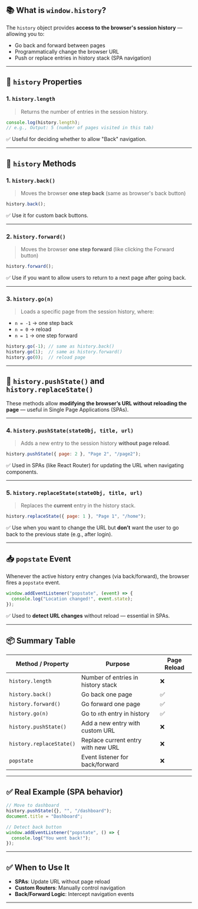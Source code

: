 
## 📚 What is `window.history`?

The `history` object provides **access to the browser's session history** — allowing you to:

* Go back and forward between pages
* Programmatically change the browser URL
* Push or replace entries in history stack (SPA navigation)

---

## 🔑 `history` Properties

### 1. **`history.length`**

> Returns the number of entries in the session history.

```js
console.log(history.length); 
// e.g., Output: 5 (number of pages visited in this tab)
```

✅ Useful for deciding whether to allow "Back" navigation.

---

## 🔁 `history` Methods

### 1. **`history.back()`**

> Moves the browser **one step back** (same as browser's back button)

```js
history.back();
```

✅ Use it for custom back buttons.

---

### 2. **`history.forward()`**

> Moves the browser **one step forward** (like clicking the Forward button)

```js
history.forward();
```

✅ Use if you want to allow users to return to a next page after going back.

---

### 3. **`history.go(n)`**

> Loads a specific page from the session history, where:

* `n = -1` → one step back
* `n = 0` → reload
* `n = 1` → one step forward

```js
history.go(-1); // same as history.back()
history.go(1);  // same as history.forward()
history.go(0);  // reload page
```

---

## 🧭 `history.pushState()` and `history.replaceState()`

These methods allow **modifying the browser’s URL without reloading the page** — useful in Single Page Applications (SPAs).

---

### 4. **`history.pushState(stateObj, title, url)`**

> Adds a new entry to the session history **without page reload**.

```js
history.pushState({ page: 2 }, "Page 2", "/page2");
```

✅ Used in SPAs (like React Router) for updating the URL when navigating components.

---

### 5. **`history.replaceState(stateObj, title, url)`**

> Replaces the **current** entry in the history stack.

```js
history.replaceState({ page: 1 }, "Page 1", "/home");
```

✅ Use when you want to change the URL but **don’t** want the user to go back to the previous state (e.g., after login).

---

## 📥 `popstate` Event

Whenever the active history entry changes (via back/forward), the browser fires a `popstate` event.

```js
window.addEventListener("popstate", (event) => {
  console.log("Location changed!", event.state);
});
```

✅ Used to **detect URL changes** without reload — essential in SPAs.

---

## 📦 Summary Table

| Method / Property        | Purpose                            | Page Reload |
| ------------------------ | ---------------------------------- | ----------- |
| `history.length`         | Number of entries in history stack | ❌           |
| `history.back()`         | Go back one page                   | ✅           |
| `history.forward()`      | Go forward one page                | ✅           |
| `history.go(n)`          | Go to `n`th entry in history       | ✅           |
| `history.pushState()`    | Add a new entry with custom URL    | ❌           |
| `history.replaceState()` | Replace current entry with new URL | ❌           |
| `popstate`               | Event listener for back/forward    | ❌           |

---

## ✅ Real Example (SPA behavior)

```js
// Move to dashboard
history.pushState({}, "", "/dashboard");
document.title = "Dashboard";

// Detect back button
window.addEventListener("popstate", () => {
  console.log("You went back!");
});
```

---

## ✅ When to Use It

* **SPAs**: Update URL without page reload
* **Custom Routers**: Manually control navigation
* **Back/Forward Logic**: Intercept navigation events

---